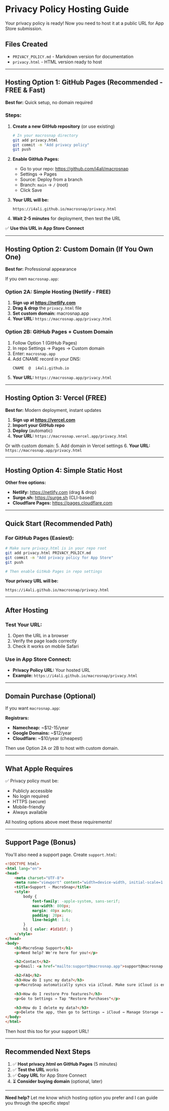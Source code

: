 # Privacy Policy Hosting Guide

Your privacy policy is ready! Now you need to host it at a public URL for App Store submission.

## Files Created

- `PRIVACY_POLICY.md` - Markdown version for documentation
- `privacy.html` - HTML version ready to host

---

## Hosting Option 1: GitHub Pages (Recommended - FREE & Fast)

**Best for:** Quick setup, no domain required

### Steps:

1. **Create a new GitHub repository** (or use existing)
   ```bash
   # In your macrosnap directory
   git add privacy.html
   git commit -m "Add privacy policy"
   git push
   ```

2. **Enable GitHub Pages:**
   - Go to your repo: https://github.com/i4ali/macrosnap
   - Settings → Pages
   - Source: Deploy from a branch
   - Branch: `main` → `/` (root)
   - Click Save

3. **Your URL will be:**
   ```
   https://i4ali.github.io/macrosnap/privacy.html
   ```

4. **Wait 2-5 minutes** for deployment, then test the URL

✅ **Use this URL in App Store Connect**

---

## Hosting Option 2: Custom Domain (If You Own One)

**Best for:** Professional appearance

If you own `macrosnap.app`:

### Option 2A: Simple Hosting (Netlify - FREE)

1. **Sign up at https://netlify.com**
2. **Drag & drop** the `privacy.html` file
3. **Set custom domain:** macrosnap.app
4. **Your URL:** `https://macrosnap.app/privacy.html`

### Option 2B: GitHub Pages + Custom Domain

1. Follow Option 1 (GitHub Pages)
2. In repo Settings → Pages → Custom domain
3. Enter: `macrosnap.app`
4. Add CNAME record in your DNS:
   ```
   CNAME  @  i4ali.github.io
   ```
5. **Your URL:** `https://macrosnap.app/privacy.html`

---

## Hosting Option 3: Vercel (FREE)

**Best for:** Modern deployment, instant updates

1. **Sign up at https://vercel.com**
2. **Import your GitHub repo**
3. **Deploy** (automatic)
4. **Your URL:** `https://macrosnap.vercel.app/privacy.html`

Or with custom domain:
5. Add domain in Vercel settings
6. **Your URL:** `https://macrosnap.app/privacy.html`

---

## Hosting Option 4: Simple Static Host

**Other free options:**
- **Netlify:** https://netlify.com (drag & drop)
- **Surge.sh:** https://surge.sh (CLI-based)
- **Cloudflare Pages:** https://pages.cloudflare.com

---

## Quick Start (Recommended Path)

### For GitHub Pages (Easiest):

```bash
# Make sure privacy.html is in your repo root
git add privacy.html PRIVACY_POLICY.md
git commit -m "Add privacy policy for App Store"
git push

# Then enable GitHub Pages in repo settings
```

**Your privacy URL will be:**
```
https://i4ali.github.io/macrosnap/privacy.html
```

---

## After Hosting

### Test Your URL:
1. Open the URL in a browser
2. Verify the page loads correctly
3. Check it works on mobile Safari

### Use in App Store Connect:
- **Privacy Policy URL:** Your hosted URL
- **Example:** `https://i4ali.github.io/macrosnap/privacy.html`

---

## Domain Purchase (Optional)

If you want `macrosnap.app`:

**Registrars:**
- **Namecheap:** ~$12-15/year
- **Google Domains:** ~$12/year
- **Cloudflare:** ~$10/year (cheapest)

Then use Option 2A or 2B to host with custom domain.

---

## What Apple Requires

✅ Privacy policy must be:
- Publicly accessible
- No login required
- HTTPS (secure)
- Mobile-friendly
- Always available

All hosting options above meet these requirements!

---

## Support Page (Bonus)

You'll also need a support page. Create `support.html`:

```html
<!DOCTYPE html>
<html lang="en">
<head>
    <meta charset="UTF-8">
    <meta name="viewport" content="width=device-width, initial-scale=1.0">
    <title>Support - MacroSnap</title>
    <style>
        body {
            font-family: -apple-system, sans-serif;
            max-width: 800px;
            margin: 40px auto;
            padding: 20px;
            line-height: 1.6;
        }
        h1 { color: #1d1d1f; }
    </style>
</head>
<body>
    <h1>MacroSnap Support</h1>
    <p>Need help? We're here for you!</p>

    <h2>Contact</h2>
    <p>Email: <a href="mailto:support@macrosnap.app">support@macrosnap.app</a></p>

    <h2>FAQ</h2>
    <h3>How do I sync my data?</h3>
    <p>MacroSnap automatically syncs via iCloud. Make sure iCloud is enabled.</p>

    <h3>How do I restore Pro features?</h3>
    <p>Go to Settings → Tap "Restore Purchases"</p>

    <h3>How do I delete my data?</h3>
    <p>Delete the app, then go to Settings → iCloud → Manage Storage → MacroSnap → Delete Data</p>
</body>
</html>
```

Then host this too for your support URL!

---

## Recommended Next Steps

1. ✅ **Host privacy.html on GitHub Pages** (5 minutes)
2. ✅ **Test the URL** works
3. ✅ **Copy URL** for App Store Connect
4. ⏳ **Consider buying domain** (optional, later)

---

**Need help?** Let me know which hosting option you prefer and I can guide you through the specific steps!

